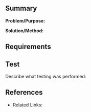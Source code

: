## Summary

**Problem/Purpose:**

**Solution/Method:**


## Requirements


<!-- ## Interface (Optional) -->


<!-- ## Code Design (Optional) -->


<!-- ## Review Point (Optional) -->


## Test

Describe what testing was performed:

<!-- ## LLM Context (Optional) -->
<!-- If this change involved LLM assistance, please describe what rules or prompts were used -->
<!-- 💡 Reference question: "What instructions or rules did you provide to the LLM for this work? Please share any prompts or guides you used." -->

## References

- Related Links: 
